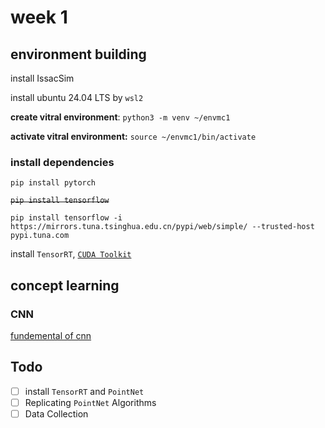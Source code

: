 # week 1

## environment building

install IssacSim

install ubuntu 24.04 LTS by `wsl2`

**create vitral environment**: `python3 -m venv ~/envmc1`

**activate vitral environment:** `source ~/envmc1/bin/activate`

### install dependencies

`pip install pytorch`

~~`pip install tensorflow`~~

`pip install tensorflow -i https://mirrors.tuna.tsinghua.edu.cn/pypi/web/simple/ --trusted-host pypi.tuna.com`

install `TensorRT`, [`CUDA Toolkit`](https://developer.nvidia.com/cuda-downloads?target_os=Linux&target_arch=x86_64&Distribution=WSL-Ubuntu&target_version=2.0&target_type=deb_network)


## concept learning

### CNN

[fundemental of cnn](https://www.bilibili.com/video/BV1zF411V7xu/)

## Todo

- [ ] install `TensorRT` and `PointNet`
- [ ] Replicating `PointNet` Algorithms
- [ ] Data Collection
